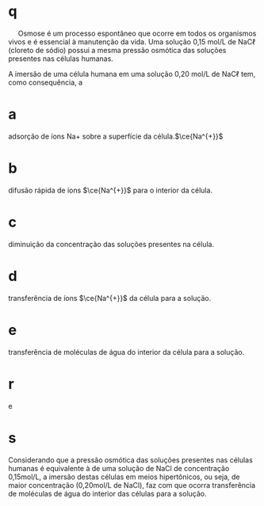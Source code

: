 # q
     Osmose é um processo espontâneo que ocorre em todos os organismos vivos e é essencial à manutenção da vida. Uma solução 0,15 mol/L de NaCℓ (cloreto de sódio) possui a mesma pressão osmótica das soluções presentes nas células humanas.

A imersão de uma célula humana em uma solução 0,20 mol/L de NaCℓ tem, como consequência, a

# a
adsorção de íons Na+ sobre a superfície da célula.$\ce{Na^{+}}$

# b
difusão rápida de íons $\ce{Na^{+}}$ para o interior da célula.

# c
diminuição da concentração das soluções presentes na célula.

# d
transferência de íons $\ce{Na^{+}}$ da célula para a solução.

# e
transferência de moléculas de água do interior da célula para a solução.

# r
e

# s
Considerando que a pressão osmótica das soluções presentes nas células humanas é equivalente à de uma solução de NaCl de concentração 0,15mol/L, a imersão destas células em meios hipertônicos, ou seja, de maior concentração (0,20mol/L de NaCl), faz com que ocorra transferência de moléculas de água do interior das células para a solução.

